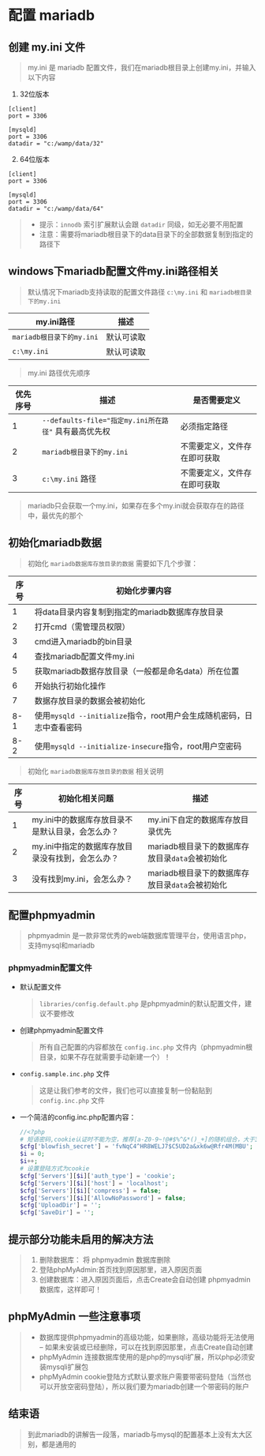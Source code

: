 # 配置 mariadb

## 创建 my.ini 文件

> my.ini 是 mariadb 配置文件，我们在mariadb根目录上创建my.ini，并输入以下内容

1. 32位版本

  ```shell
  [client]
  port = 3306

  [mysqld]
  port = 3306
  datadir = "c:/wamp/data/32"
  ```

2. 64位版本

  ```shell
  [client]
  port = 3306

  [mysqld]
  port = 3306
  datadir = "c:/wamp/data/64"
  ```

> - 提示：`innodb` 索引扩展默认会跟 `datadir` 同级，如无必要不用配置
> - 注意：需要将mariadb根目录下的data目录下的全部数据复制到指定的路径下

## windows下mariadb配置文件my.ini路径相关

> 默认情况下mariadb支持读取的配置文件路径 `c:\my.ini` 和 `mariadb根目录下的my.ini`

my.ini路径             | 描述
-------------------- | -----
`mariadb根目录下的my.ini` | 默认可读取
`c:\my.ini`          | 默认可读取

> my.ini 路径优先顺序

优先序号 | 描述                                       | 是否需要定义
---- | ---------------------------------------- | --------------
1    | `--defaults-file="指定my.ini所在路径"` 具有最高优先权 | 必须指定路径
2    | `mariadb根目录下的my.ini`                     | 不需要定义，文件存在即可获取
3    | `c:\my.ini` 路径                           | 不需要定义，文件存在即可获取

> mariadb只会获取一个my.ini，如果存在多个my.ini就会获取存在的路径中，最优先的那个

## 初始化mariadb数据

> 初始化 `mariadb数据库存放目录的数据` 需要如下几个步骤：

序号  | 初始化步骤内容
--- | -----------------------------------------------
1   | 将data目录内容复制到指定的mariadb数据库存放目录
2   | 打开cmd（需管理员权限）
3   | cmd进入mariadb的bin目录
4   | 查找mariadb配置文件my.ini
5   | 获取mariadb数据存放目录（一般都是命名data）所在位置
6   | 开始执行初始化操作
7   | 数据存放目录的数据会被初始化
8-1 | 使用`mysqld --initialize`指令，root用户会生成随机密码，日志中查看密码
8-2 | 使用`mysqld --initialize-insecure`指令，root用户空密码

> 初始化 `mariadb数据库存放目录的数据` 相关说明

序号 | 初始化相关问题                     | 描述
-- | --------------------------- | ------------------------------
1  | my.ini中的数据库存放目录不是默认目录，会怎么办？ | my.ini下自定的数据库存放目录优先
2  | my.ini中指定的数据库存放目录没有找到，会怎么办？ | mariadb根目录下的数据库存放目录`data`会被初始化
3  | 没有找到my.ini，会怎么办？            | mariadb根目录下的数据库存放目录`data`会被初始化

## 配置phpmyadmin

> phpmyadmin 是一款非常优秀的web端数据库管理平台，使用语言php，支持mysql和mariadb

### phpmyadmin配置文件

- 默认配置文件

  > `libraries/config.default.php` 是phpmyadmin的默认配置文件，建议不要修改

- 创建phpmyadmin配置文件

  > 所有自己配置的内容都放在 `config.inc.php` 文件内（phpmyadmin根目录，如果不存在就需要手动新建一个）！

- `config.sample.inc.php` 文件

  > 这是让我们参考的文件，我们也可以直接复制一份黏贴到 `config.inc.php` 文件

- 一个简洁的config.inc.php配置内容：

  ```php
  //<?php
  # 短语密码,cookie认证时不能为空，推荐[a-Z0-9~!@#$%^&*()_+]的随机组合，大于32为佳
  $cfg['blowfish_secret'] = 'fvNqC4^HR8WELJ7$C5UD2a&xk6w@Rfr4M(MBU';
  $i = 0;
  $i++;
  # 设置登陆方式为cookie
  $cfg['Servers'][$i]['auth_type'] = 'cookie';
  $cfg['Servers'][$i]['host'] = 'localhost';
  $cfg['Servers'][$i]['compress'] = false;
  $cfg['Servers'][$i]['AllowNoPassword'] = false;
  $cfg['UploadDir'] = '';
  $cfg['SaveDir'] = '';
  ```

## 提示部分功能未启用的解决方法

> 1. 删除数据库： 将 phpmyadmin 数据库删除
> 2. 登陆phpMyAdmin:首页找到原因那里，进入原因页面
> 3. 创建数据库：进入原因页面后，点击Create会自动创建 phpmyadmin 数据库，这样即可！

## phpMyAdmin 一些注意事项

> - 数据库提供phpmyadmin的高级功能，如果删除，高级功能将无法使用 – 如果未安装或已经删除，可以在找到原因那里，点击Create自动创建
> - phpMyAdmin 连接数据库使用的是php的mysqli扩展，所以php必须安装mysqli扩展包
> - phpMyAdmin cookie登陆方式默认要求账户需要带密码登陆（当然也可以开放空密码登陆），所以我们要为mariadb创建一个带密码的账户

## 结束语

> 到此mariadb的讲解告一段落，mariadb与mysql的配置基本上没有太大区别，都是通用的
